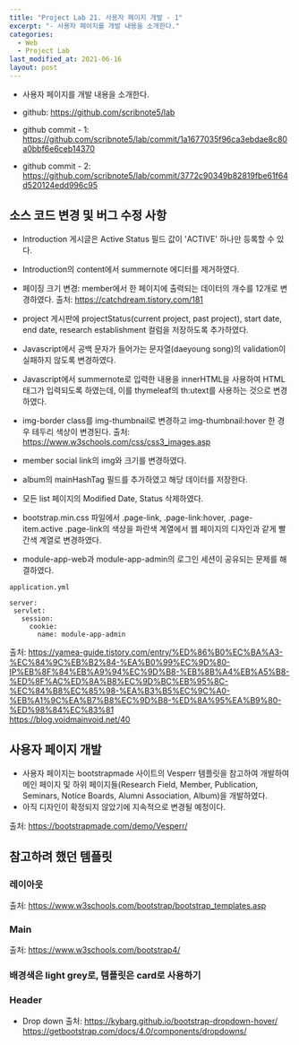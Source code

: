 ```yaml
---
title: "Project Lab 21. 사용자 페이지 개발 - 1"
excerpt: "- 사용자 페이지를 개발 내용을 소개한다."
categories:
  - Web
  - Project Lab
last_modified_at: 2021-06-16
layout: post
---
```

- 사용자 페이지를 개발 내용을 소개한다.



- github: <https://github.com/scribnote5/lab>
- github commit - 1: <https://github.com/scribnote5/lab/commit/1a1677035f96ca3ebdae8c80a0bbf6e6ceb14370>
- github commit - 2: <https://github.com/scribnote5/lab/commit/3772c90349b82819fbe61f64d520124edd996c95>



## 소스 코드 변경 및 버그 수정 사항
- Introduction 게시글은 Active Status 필드 값이 'ACTIVE' 하나만 등록할 수 있다. 

- Introduction의 content에서 summernote 에디터를 제거하였다.

- 페이징 크기 변경: member에서 한 페이지에 출력되는 데이터의 개수를 12개로 변경하였다.
출처: <https://catchdream.tistory.com/181>

- project 게시판에 projectStatus(current project, past project), start date, end date, research establishment 컬럼을 저장하도록 추가하였다.

- Javascript에서 공백 문자가 들어가는 문자열(daeyoung song)의 validation이 실패하지 않도록 변경하였다.

- Javascript에서 summernote로 입력한 내용을 innerHTML을 사용하여 HTML 태그가 입력되도록 하였는데, 이를 thymeleaf의 th:utext를 사용하는 것으로 변경하였다.

- img-border class를 img-thumbnail로 변경하고 img-thumbnail:hover 한 경우 테두리 색상이 변경된다.
출처: <https://www.w3schools.com/css/css3_images.asp>

- member social link의 img와 크기를 변경하였다.

- album의 mainHashTag 필드를 추가하였고 해당 데이터를 저장한다.

- 모든 list 페이지의 Modified Date, Status 삭제하였다.

- bootstrap.min.css 파일에서 .page-link, .page-link:hover, .page-item.active .page-link의 색상을 파란색 계열에서 웹 페이지의 디자인과 같게 빨간색 계열로 변경하였다.

- module-app-web과 module-app-admin의 로그인 세션이 공유되는 문제를 해결하였다.

```
application.yml
```

```
server:
 servlet:
   session:
     cookie:
       name: module-app-admin
```

출처: <https://yamea-guide.tistory.com/entry/%ED%86%B0%EC%BA%A3-%EC%84%9C%EB%B2%84-%EA%B0%99%EC%9D%80-IP%EB%8F%84%EB%A9%94%EC%9D%B8-%EB%8B%A4%EB%A5%B8-%ED%8F%AC%ED%8A%B8%EC%9D%BC%EB%95%8C-%EC%84%B8%EC%85%98-%EA%B3%B5%EC%9C%A0-%EB%A1%9C%EA%B7%B8%EC%9D%B8-%ED%8A%95%EA%B9%80-%ED%98%84%EC%83%81><br>
<https://blog.voidmainvoid.net/40>



## 사용자 페이지 개발
- 사용자 페이지는 bootstrapmade 사이트의 Vesperr 템플릿을 참고하여 개발하여 메인 페이지 및 하위 페이지들(Research Field, Member, Publication, Seminars, Notice Boards, Alumni Association, Album)을 개발하였다. 
- 아직 디자인이 확정되지 않았기에 지속적으로 변경될 예정이다. 

출처: <https://bootstrapmade.com/demo/Vesperr/>



## 참고하려 했던 템플릿
### 레이아웃
출처: <https://www.w3schools.com/bootstrap/bootstrap_templates.asp>


### Main
출처: <https://www.w3schools.com/bootstrap4/>


### 배경색은 light grey로, 템플릿은 card로 사용하기


### Header
- Drop down
출처: <https://kybarg.github.io/bootstrap-dropdown-hover/><br>
<https://getbootstrap.com/docs/4.0/components/dropdowns/>
